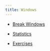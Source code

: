 ```yaml
---
title: Windows
---
```

- [Break Windows](/docs/breaks)

- [Statistics](statistics)

- [Exercises](exercises)
